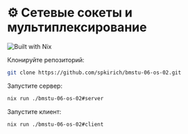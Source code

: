 # :gear: Сетевые сокеты и мультиплексирование

![Built with Nix](https://builtwithnix.org/badge.svg)

Клонируйте репозиторий:

``` bash
git clone https://github.com/spkirich/bmstu-06-os-02.git
```

Запустите сервер:

``` bash
nix run ./bmstu-06-os-02#server
```

Запустите клиент:

``` bash
nix run ./bmstu-06-os-02#client
```
